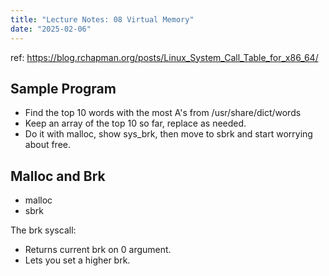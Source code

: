 ```yaml
---
title: "Lecture Notes: 08 Virtual Memory"
date: "2025-02-06"
---
```


ref: https://blog.rchapman.org/posts/Linux_System_Call_Table_for_x86_64/

## Sample Program

 - Find the top 10 words with the most A's from
   /usr/share/dict/words
 - Keep an array of the top 10 so far, replace as needed.
 - Do it with malloc, show sys_brk, then move to sbrk
   and start worrying about free.
   

## Malloc and Brk

 - malloc
 - sbrk

The brk syscall:

 - Returns current brk on 0 argument.
 - Lets you set a higher brk.
 

